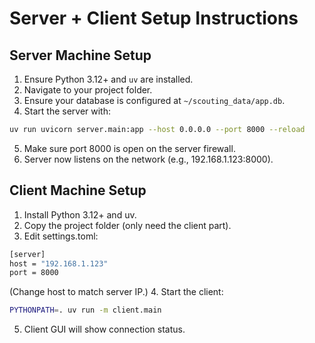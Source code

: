 # Server + Client Setup Instructions

## Server Machine Setup

1. Ensure Python 3.12+ and `uv` are installed.
2. Navigate to your project folder.
3. Ensure your database is configured at `~/scouting_data/app.db`.
4. Start the server with:

```bash
uv run uvicorn server.main:app --host 0.0.0.0 --port 8000 --reload
```

5. Make sure port 8000 is open on the server firewall.
6. Server now listens on the network (e.g., 192.168.1.123:8000).

## Client Machine Setup

1. Install Python 3.12+ and uv.
2. Copy the project folder (only need the client part).
3. Edit settings.toml:
```bash
[server]
host = "192.168.1.123"
port = 8000
```
(Change host to match server IP.)
4. Start the client:
```bash
PYTHONPATH=. uv run -m client.main
```
5. Client GUI will show connection status.
